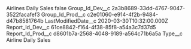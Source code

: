 <?xml version="1.0" encoding="UTF-8"?>
<CustomMetadata xmlns="http://soap.sforce.com/2006/04/metadata" xmlns:xsi="http://www.w3.org/2001/XMLSchema-instance" xmlns:xsd="http://www.w3.org/2001/XMLSchema">
    <label>Airlines Daily Sales</label>
    <protected>false</protected>
    <values>
        <field>Group_Id_Dev__c</field>
        <value xsi:type="xsd:string">2a3b8689-33dd-4767-9047-3522facafef3</value>
    </values>
    <values>
        <field>Group_Id_Prod__c</field>
        <value xsi:type="xsd:string">c2e01060-e914-4f2b-9484-d47b8581764b</value>
    </values>
    <values>
        <field>LastModifiedDate__c</field>
        <value xsi:type="xsd:dateTime">2020-03-30T10:32:00.000Z</value>
    </values>
    <values>
        <field>Report_Id_Dev__c</field>
        <value xsi:type="xsd:string">61ce8842-f164-4f38-85f8-a54a3c7d37d5</value>
    </values>
    <values>
        <field>Report_Id_Prod__c</field>
        <value xsi:type="xsd:string">d8601b7a-2568-4048-9189-a564c71b6a5a</value>
    </values>
    <values>
        <field>Type__c</field>
        <value xsi:type="xsd:string">Airline Daily Sales</value>
    </values>
</CustomMetadata>
